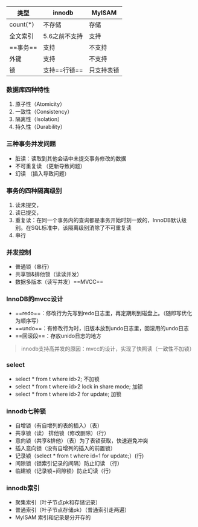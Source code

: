 类型| innodb | MyISAM | 
---|---|---
count(*) | 不存储 | 存储
全文索引 | 5.6之前不支持 | 支持
==事务== | 支持 | 不支持
外键 | 支持 | 不支持
锁 | 支持==行锁== | 只支持表锁

### 数据库四种特性
1. 原子性（Atomicity）
2. 一致性（Consistency）
3. 隔离性（Isolation）
4. 持久性（Durability）

### 三种事务并发问题
- 脏读：读取到其他会话中未提交事务修改的数据
- 不可重复读 （更新导致问题）
- 幻读 （插入导致问题）


### 事务的四种隔离级别
1. 读未提交，
2. 读已提交，
3. 重复读：在同一个事务内的查询都是事务开始时刻一致的，InnoDB默认级别。在SQL标准中，该隔离级别消除了不可重复读
4. 串行

### 并发控制
* 普通锁（串行）
* 共享锁&排他锁（读读并发）
* 数据多版本（读写并发）==MVCC==

### InnoDB的mvcc设计
- ==redo==：修改行为先写到redo日志里，再定期刷到磁盘上。（随即写优化为顺序写）
- ==undo==：有修改行为时，旧版本放到undo日志里，回滚用的undo日志
- ==回滚段==：存放unido日志的地方

> innodb支持高并发的原因：mvcc的设计，实现了快照读（一致性不加锁）

### select
- select * from t where id>2; 不加锁
- select * from t where id>2 lock in share mode; 加锁
- select * from t where id>2 for update; 加锁

### innodb七种锁
- 自增锁（有自增列的表的插入）（表）
- 共享锁（读）  排他锁（修改删除）（行）
- 意向锁（共享&排他）（表）为了表锁获取，快速避免冲突
- 插入意向锁（没有自增列的插入的前置锁）
- 记录锁（select * from t where id=1 for update;）(行)
- 间隙锁（锁索引记录的间隔）防止幻读 （行）
- 临建锁（记录锁+间隙锁）防止幻读（行）

### innodb索引
- 聚集索引（叶子节点pk和存储记录）
- 普通索引（叶子节点存储pk）（普通索引走两遍）
- MyISAM 索引和记录是分开存的




